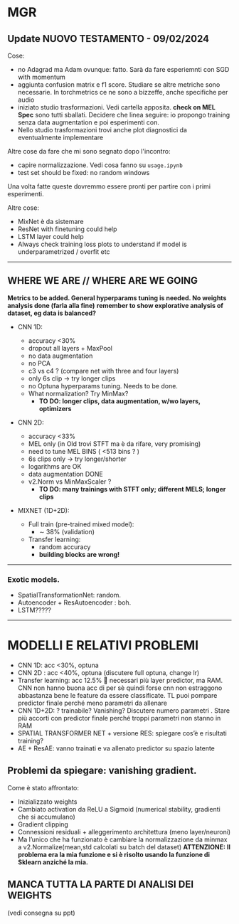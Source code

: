 # MGR

## Update NUOVO TESTAMENTO - 09/02/2024
Cose:

* no Adagrad ma Adam ovunque: fatto. Sarà da fare esperiemnti con SGD with momentum
* aggiunta confusion matrix e f1 score. Studiare se altre metriche sono necessarie. In torchmetrics ce ne sono a bizzeffe, anche specifiche per audio
* iniziato studio trasformazioni. Vedi cartella apposita. **check on MEL Spec** sono tutti sballati. Decidere che linea seguire: io propongo training senza data augmentation e poi esperimenti con.
* Nello studio trasformazioni trovi anche plot diagnostici da eventualmente implementare

Altre cose da fare che mi sono segnato dopo l'incontro:
* capire normalizzazione. Vedi cosa fanno su `usage.ipynb`
* test set should be fixed: no random windows

Una volta fatte queste dovremmo essere pronti per partire con i primi esperimenti.

Altre cose:
* MixNet è da sistemare
* ResNet with finetuning could help
* LSTM layer could help
* Always check training loss plots to understand if model is underparametrized / overfit etc

----

  
## WHERE WE ARE // WHERE ARE WE GOING

**Metrics to be added. General hyperparams tuning is needed. No weights analysis done (farla alla fine)**
**remember to show explorative analysis of dataset, eg data is balanced?**

* CNN 1D: 
	- accuracy <30%
	- dropout all layers + MaxPool
	- no data augmentation
	- no PCA
	- c3 vs c4 ? (compare net with three and four layers)
	- only 6s clip -> try longer clips
	- no Optuna hyperparams tuning. Needs to be done.
	- What normalization? Try MinMax?
		- **TO DO: longer clips, data augmentation, w/wo layers, optimizers**

* CNN 2D:
	- accuracy <33%
	- MEL only (in Old trovi STFT ma è da rifare, very promising)
	- need to tune MEL BINS ( <513 bins ? )
	- 6s clips only -> try longer/shorter
	- logarithms are OK
	- data augmentation DONE
	- v2.Norm vs MinMaxScaler ? 
		-  **TO DO: many trainings with STFT only; different MELS; longer clips**

* MIXNET (1D+2D):
	- Full train (pre-trained mixed model):
		- $\sim$ 38% (validation)
	- Transfer learning: 
		- random accuracy
		- **building blocks are wrong!**

--- 
### Exotic models.
* SpatialTransformationNet: random.
* Autoencoder + ResAutoencoder : boh.
* LSTM?????



-----------------------------------------------
# MODELLI E RELATIVI PROBLEMI


-	CNN 1D: acc <30%,  optuna
-	CNN 2D : acc <40%, optuna (discutere full optuna, change lr)
-	Transfer learning: acc 12.5%  necessari più layer predictor, ma RAM. CNN non hanno buona acc di per sè quindi forse cnn non estraggono abbastanza bene le feature da essere classificate. TL puoi pompare predictor finale perché meno parametri da allenare
-	CNN 1D+2D: ? trainabile? Vanishing? Discutere numero parametri . Stare più accorti con predictor finale perché troppi parametri non stanno in RAM
-	SPATIAL TRANSFORMER NET + versione RES: spiegare cos’è e risultati training?
-	AE + ResAE: vanno trainati e va allenato predictor su spazio latente

## Problemi da spiegare: vanishing gradient.
Come è stato affrontato:
-	Inizializzato weights
-	Cambiato activation da ReLU a Sigmoid (numerical stability, gradienti che si accumulano)
-	Gradient clipping
-	Connessioni residuali + alleggerimento architettura (meno layer/neuroni)
-	Ma l’unico che ha funzionato è cambiare la normalizzazione da minmax a v2.Normalize(mean,std calcolati su batch del dataset)
**ATTENZIONE: Il problema era la mia funzione e si è risolto usando la funzione di Sklearn anziché la mia.**
## MANCA TUTTA LA PARTE DI ANALISI DEI WEIGHTS 
(vedi consegna su ppt)
